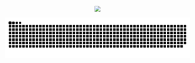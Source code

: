 <p align="center">
  <img src="https://media.giphy.com/media/JIX9t2j0ZTN9S/giphy.gif" width="150">
</p>


<p align="center">
  <img src="https://raw.githubusercontent.com/Platane/snk/output/github-contribution-grid-snake.svg" />
</p>
